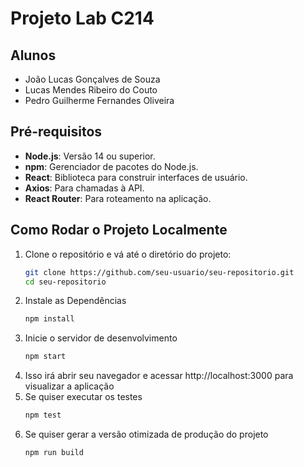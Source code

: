 # Projeto Lab C214

## Alunos

- João Lucas Gonçalves de Souza
- Lucas Mendes Ribeiro do Couto
- Pedro Guilherme Fernandes Oliveira

## Pré-requisitos

- **Node.js**: Versão 14 ou superior.
- **npm**: Gerenciador de pacotes do Node.js.
- **React**: Biblioteca para construir interfaces de usuário.
- **Axios**: Para chamadas à API.
- **React Router**: Para roteamento na aplicação.


## Como Rodar o Projeto Localmente

1. Clone o repositório e vá até o diretório do projeto:
   ```bash
   git clone https://github.com/seu-usuario/seu-repositorio.git
   cd seu-repositorio
2. Instale as Dependências
   ```bash
   npm install
3. Inicie o servidor de desenvolvimento
   ```bash
   npm start
4. Isso irá abrir seu navegador e acessar http://localhost:3000 para visualizar a aplicação
5. Se quiser executar os testes
   ```bash
   npm test
6. Se quiser gerar a versão otimizada de produção do projeto
   ```bash
   npm run build
